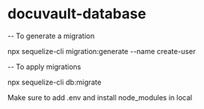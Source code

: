 # docuvault-database

-- To generate a migration

npx sequelize-cli migration:generate --name create-user

-- To apply migrations 

npx sequelize-cli db:migrate

Make sure to add .env and install node_modules in local

